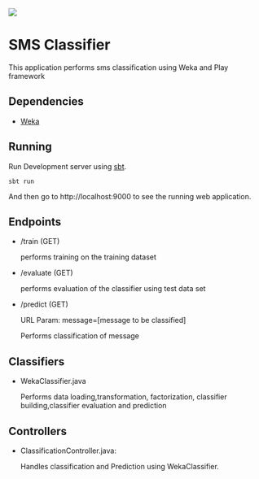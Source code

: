 [<img src="https://img.shields.io/travis/playframework/play-java-starter-example.svg"/>](https://travis-ci.org/playframework/play-java-starter-example)

# SMS Classifier

This application performs sms classification using Weka and Play framework

## Dependencies

- [Weka](https://mvnrepository.com/artifact/nz.ac.waikato.cms.weka/weka-stable/3.8.0)

## Running

Run Development server using [sbt](http://www.scala-sbt.org/).

```
sbt run
```

And then go to http://localhost:9000 to see the running web application.

## Endpoints

- /train (GET)

   performs training on the training dataset

- /evaluate (GET)

   performs evaluation of the classifier using test data set

- /predict (GET)

   URL Param: message=[message to be classified]

   Performs classification of message


## Classifiers

- WekaClassifier.java

  Performs data loading,transformation, factorization, classifier building,classifier evaluation and prediction

## Controllers


- ClassificationController.java:

  Handles classification and Prediction using WekaClassifier.



